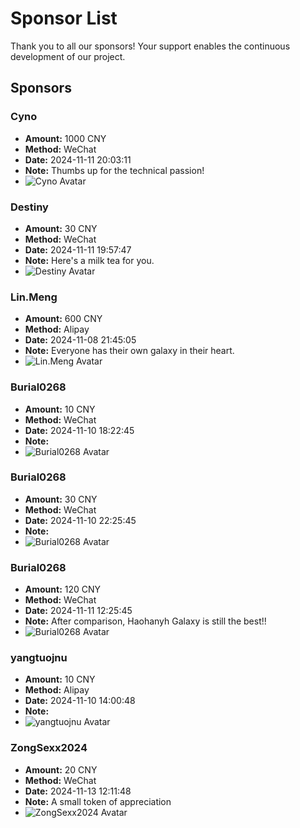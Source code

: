 # Sponsor List

Thank you to all our sponsors! Your support enables the continuous development of our project.

## Sponsors

### Cyno

- **Amount:** 1000 CNY
- **Method:** WeChat
- **Date:** 2024-11-11 20:03:11
- **Note:** Thumbs up for the technical passion!
- ![Cyno Avatar](#)

### Destiny

- **Amount:** 30 CNY
- **Method:** WeChat
- **Date:** 2024-11-11 19:57:47
- **Note:** Here's a milk tea for you.
- ![Destiny Avatar](#)

### Lin.Meng

- **Amount:** 600 CNY
- **Method:** Alipay
- **Date:** 2024-11-08 21:45:05
- **Note:** Everyone has their own galaxy in their heart.
- ![Lin.Meng Avatar](https://avatars.githubusercontent.com/u/51528915?v=4)

### Burial0268

- **Amount:** 10 CNY
- **Method:** WeChat
- **Date:** 2024-11-10 18:22:45
- **Note:**
- ![Burial0268 Avatar](https://avatars.githubusercontent.com/u/71890055?v=4)

### Burial0268

- **Amount:** 30 CNY
- **Method:** WeChat
- **Date:** 2024-11-10 22:25:45
- **Note:**
- ![Burial0268 Avatar](https://avatars.githubusercontent.com/u/71890055?v=4)

### Burial0268

- **Amount:** 120 CNY
- **Method:** WeChat
- **Date:** 2024-11-11 12:25:45
- **Note:** After comparison, Haohanyh Galaxy is still the best!!
- ![Burial0268 Avatar](https://avatars.githubusercontent.com/u/71890055?v=4)

### yangtuojnu

- **Amount:** 10 CNY
- **Method:** Alipay
- **Date:** 2024-11-10 14:00:48
- **Note:**
- ![yangtuojnu Avatar](https://avatars.githubusercontent.com/u/68485956?v=4)

### ZongSexx2024

- **Amount:** 20 CNY
- **Method:** WeChat
- **Date:** 2024-11-13 12:11:48
- **Note:** A small token of appreciation
- ![ZongSexx2024 Avatar](#)
